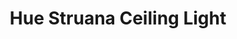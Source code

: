 ---
model: LTC012
vendor: Philips
title: Hue Struana Ceiling Light
category: light
supports: on/off, brightness, colortemp
image: /assets/images/devices/Philips_LTC012.jpg
zigbeemodel: ['LTC012']
compatible: [z2m]
mlink: https://www2.meethue.com/en-gb/p/hue-white-ambience-struana-ceiling-light/3306431P7
link: https://www.amazon.co.uk/Philips-Struana-Dimmer-Switch-White/dp/B0757197XW
link2: https://www.amazon.de/dp/B0757197XW/
link3: 
EAN:
  - 3306431P7
  - 8718696162873
---